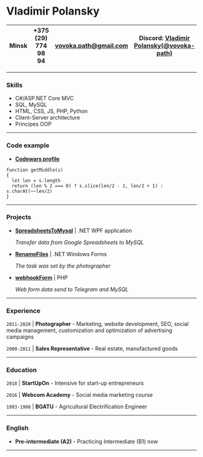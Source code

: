 # __Vladimir Polansky__

| Minsk | +375 (29) 774 98 94 | vovoka.path@gmail.com | Discord: [Vladimir Polansky(@vovoka-path)](http://www.example.com)
|----------------|--------------|--------------|--------------|

-----
### **Skills**
* C#/ASP.NET Core MVC
* SQL, MySQL
* HTML, CSS, JS, PHP, Python
* Client-Server architecture
* Principes OOP

-----
### **Code example**
- [**Codewars profile**](https://www.codewars.com/users/vovoka)
```
function getMiddle(s)
{
  let len = s.length
  return (len % 2 === 0) ? s.slice(len/2 - 1, len/2 + 1) : s.charAt(~~len/2)
}
```
-----
### **Projects**
* [**SpreadsheetsToMysql**](https://github.com/vovoka-path/SpreadsheetsToMysql) | .NET WPF application

    *Transfer data from Google Spreadsheets to MySQL*
* [**RenameFiles**](https://github.com/vovoka-path/RenameFiles) | .NET Windows Forms

    *The task was set by the photographer*
* [**webhookForm**](https://github.com/vovoka-path/webhookForm) | PHP

    *Web form data send to Telegram and MySQL*

-----
### **Experience**
`2011-2020` | **Photographer**
     - Marketing, website development, SEO, social media management, customization and optimization of advertising campaigns

`2000-2011` | **Sales Representative** - Real estate, manufactured goods

-----
### **Education**
`2018` | **StartUpOn** - Intensive for start-up entrepreneurs

`2016` | **Webcom Academy** - Social media marketing course

`1993-1998` | **BGATU** - Agricultural Electrification Engineer

-----
### **English**

* **Pre-intermediate (A2)** - Practicing Intermediate (B1) now

-----